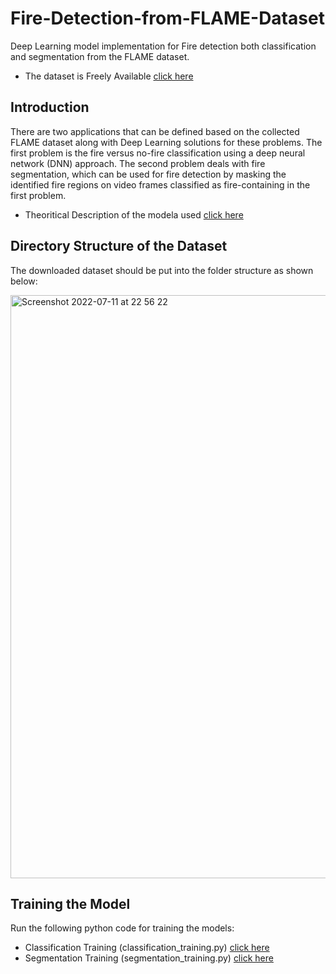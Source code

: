 # Fire-Detection-from-FLAME-Dataset
Deep Learning model implementation for Fire detection both classification and segmentation from the FLAME dataset.

- The dataset is Freely Available [click here](https://ieee-dataport.org/open-access/flame-dataset-aerial-imagery-pile-burn-detection-using-drones-uavs)


## Introduction
There are two applications that can be defined based on the collected FLAME dataset along with Deep Learning solutions for these problems. The first problem is the fire versus no-fire classification using a deep neural network (DNN) approach. The second problem deals with fire segmentation, which can be used for fire detection by masking the identified fire regions on video frames classified as fire-containing in the first problem.

- Theoritical Description of the modela used [click here](Theoritical_Description.md)

## Directory Structure of the Dataset

The downloaded dataset should be put into the folder structure as shown below:

<img width="933" alt="Screenshot 2022-07-11 at 22 56 22" src="https://user-images.githubusercontent.com/47363228/178322597-768483fd-0633-4fe6-b6b7-e22b738c6f2d.png">

## Training the Model

Run the following python code for training the models:

- Classification Training (classification_training.py) [click here](classification_training.py)
- Segmentation Training (segmentation_training.py) [click here](segmentation_training.py)
